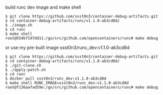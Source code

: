 build runc dev image and make shell

```
$ git clone https://github.com/ssst0n3/container-debug-artifacts.git
$ cd container-debug-artifacts/runc/v1.1.0-ab3cd8d/
$ ./image.sh
$ cd runc
$ make shell
root@554b7197dd11:/go/src/github.com/opencontainers/runc# make debug
```

or use my pre-built image ssst0n3/runc_dev:v1.1.0-ab3cd8d

```
$ git clone https://github.com/ssst0n3/container-debug-artifacts.git
$ cd container-debug-artifacts/runc/v1.1.0-ab3cd8d/
$ ./git-clone.sh
$ ./apply-patch.sh
$ cd runc
$ docker pull ssst0n3/runc_dev:v1.1.0-ab3cd8d
$ make shell RUNC_IMAGE=ssst0n3/runc_dev:v1.1.0-ab3cd8d
root@f136aafad59e:/go/src/github.com/opencontainers/runc# make debug
```
